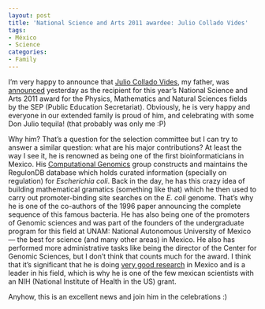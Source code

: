 ```yaml
---
layout: post
title: 'National Science and Arts 2011 awardee: Julio Collado Vides'
tags:
- México
- Science
categories:
- Family
---
```

<p>I&#8217;m very happy to announce that <a href="http://www.ccg.unam.mx/en/personalInfo?idPersona=39" target="_blank">Julio Collado Vides</a>, my father, was <a href="http://www.sep.gob.mx/es/sep1/C1291111" target="_blank">announced</a> yesterday as the recipient for this year&#8217;s National Science and Arts 2011 award for the Physics, Mathematics and Natural Sciences fields by the SEP (Public Education Secretariat). Obviously, he is very happy and everyone in our extended family is proud of him, and celebrating with some Don Julio tequila! (that probably was only me :P)</p>
<p>Why him? That&#8217;s a question for the selection committee but I can try to answer a similar question: what are his major contributions? At least the way I see it, he is renowned as being one of the first bioinformaticians in Mexico. His <a href="http://www.ccg.unam.mx/en/ComputationalGenomics">Computational Genomics</a> group constructs and maintains the RegulonDB database which holds curated information (specially on regulation) for <em>Escherichia coli</em>. Back in the day, he has this crazy idea of building mathematical gramatics (something like that) which he then used to carry out promoter-binding site searches on the <em>E. coli </em>genome. That&#8217;s why he is one of the co-authors of the 1996 paper announcing the complete sequence of this famous bacteria. He has also being one of the promoters of Genomic sciences and was part of the founders of the undergraduate program for this field at UNAM: National Autonomous University of Mexico &#8212; the best for science (and many other areas) in Mexico. He also has performed more administrative tasks like being the director of the Center for Genomic Sciences, but I don&#8217;t think that counts much for the award. I think that it&#8217;s significant that he is doing <a href="http://scholar.google.com/scholar?q=julio+collado+vides&amp;hl=en&amp;btnG=Search&amp;as_sdt=1%2C21&amp;as_sdtp=on">very good research</a> in Mexico and is a leader in his field, which is why he is one of the few mexican scientists with an NIH (National Institute of Health in the US) grant.</p>
<p>Anyhow, this is an excellent news and join him in the celebrations :)</p>
